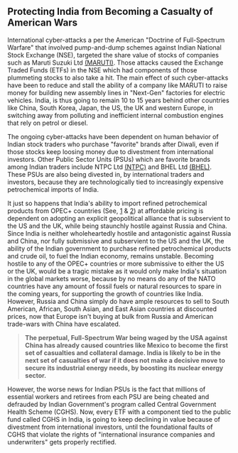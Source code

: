 ## Protecting India from Becoming a Casualty of American Wars

International cyber-attacks a per the American "Doctrine of Full-Spectrum Warfare" that involved pump-and-dump schemes against Indian National Stock Exchange (NSE), targeted the share value of stocks of companies such as Maruti Suzuki Ltd [(MARUTI)](https://www.google.com/finance/quote/MARUTI:NSE?window=YTD). Those attacks caused the Exchange Traded Funds (ETFs) in the NSE which had components of those plummeting stocks to also take a hit. The main effect of such cyber-attacks have been to reduce and stall the ability of a company like MARUTI to raise money for building new assembly lines in "Next-Gen" factories for electric vehicles. India, is thus going to remain 10 to 15 years behind other countries like China, South Korea, Japan, the US, the UK and western Europe, in switching away from polluting and inefficient internal combustion engines that rely on petrol or diesel. 

The ongoing cyber-attacks have been dependent on human behavior of Indian stock traders who purchase "favorite" brands after Diwali, even if those stocks keep loosing money due to divestment from international investors. Other Public Sector Units (PSUs) which are favorite brands among Indian traders include NTPC Ltd [(NTPC)](https://www.google.com/finance/quote/NTPC:NSE?window=YTD) and BHEL Ltd [(BHEL)](https://www.google.com/finance/quote/BHEL:NSE?window=YTD). These PSUs are also being divested in, by international traders and investors, because they are technologically tied to increasingly expensive petrochemical imports of India. 

It just so happens that India's ability to import refined petrochemical products from OPEC+ countries (See, [1](https://en.wikipedia.org/wiki/OPEC#2022:_Oil_production_cut) & [2](https://en.wikipedia.org/wiki/OPEC#OPEC+)) at affordable pricing is dependent on adopting an explicit geopolitical alliance that is subservient to the US and the UK, while being staunchly hostile against Russia and China. Since India is neither wholeheartedly hostile and antagonistic against Russia and China, nor fully submissive and subservient to the US and the UK, the ability of the Indian government to purchase refined petrochemical products and crude oil, to fuel the Indian economy, remains unstable. Becoming hostile to any of the OPEC+ countries or more submissive to either the US or the UK, would be a tragic mistake as it would only make India's situation in the global markets worse, because by no means do any of the NATO countries have any amount of fossil fuels or natural resources to spare in the coming years, for supporting the growth of countries like India. However, Russia and China simply do have ample resources to sell to South American, African, South Asian, and East Asian countries at discounted prices, now that Europe isn't buying at bulk from Russia and American trade-wars with China have escalated. 

>**The perpetual, Full-Spectrum War being waged by the USA against China has already caused countries like Mexico to become the first set of casualties and collateral damage. India is likely to be in the next set of casualties of war if it does not make a decisive move to secure its industrial energy needs, by boosting its nuclear energy sector.** 

However, the worse news for Indian PSUs is the fact that millions of essential workers and retirees from each PSU are being cheated and defrauded by Indian Government's program called Central Government Health Scheme (CGHS). Now, every ETF with a component tied to the public fund called CGHS in India, is going to keep declining in value because of divestment from international investors, until the foundational faults of CGHS that violate the rights of "international insurance companies and underwriters" gets properly rectified.    